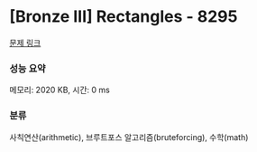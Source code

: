 # [Bronze III] Rectangles - 8295 

[문제 링크](https://www.acmicpc.net/problem/8295) 

### 성능 요약

메모리: 2020 KB, 시간: 0 ms

### 분류

사칙연산(arithmetic), 브루트포스 알고리즘(bruteforcing), 수학(math)


